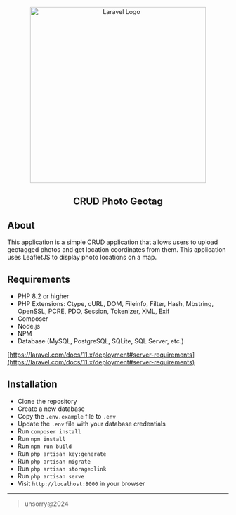 <p align="center"><a href="https://laravel.com" target="_blank"><img src="https://raw.githubusercontent.com/laravel/art/master/logo-lockup/5%20SVG/2%20CMYK/1%20Full%20Color/laravel-logolockup-cmyk-red.svg" width="400" alt="Laravel Logo"></a><h2 align="center">CRUD Photo Geotag</h2></p>

## About

This application is a simple CRUD application that allows users to upload geotagged photos and get location coordinates from them. This application uses LeafletJS to display photo locations on a map.

## Requirements

- PHP 8.2 or higher
- PHP Extensions: Ctype, cURL, DOM, Fileinfo, Filter, Hash, Mbstring, OpenSSL, PCRE, PDO, Session, Tokenizer, XML, Exif
- Composer
- Node.js
- NPM
- Database (MySQL, PostgreSQL, SQLite, SQL Server, etc.)

[https://laravel.com/docs/11.x/deployment#server-requirements](https://laravel.com/docs/11.x/deployment#server-requirements)

## Installation

- Clone the repository
- Create a new database
- Copy the `.env.example` file to `.env`
- Update the `.env` file with your database credentials
- Run `composer install`
- Run `npm install`
- Run `npm run build`
- Run `php artisan key:generate`
- Run `php artisan migrate`
- Run `php artisan storage:link`
- Run `php artisan serve`
- Visit `http://localhost:8000` in your browser

___
> unsorry@2024

